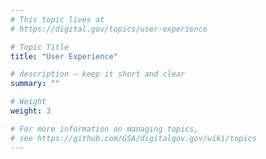```yaml
---
# This topic lives at
# https://digital.gov/topics/user-experience

# Topic Title
title: "User Experience"

# description — keep it short and clear
summary: ""

# Weight
weight: 3

# For more information on managing topics,
# see https://github.com/GSA/digitalgov.gov/wiki/topics
---
```

